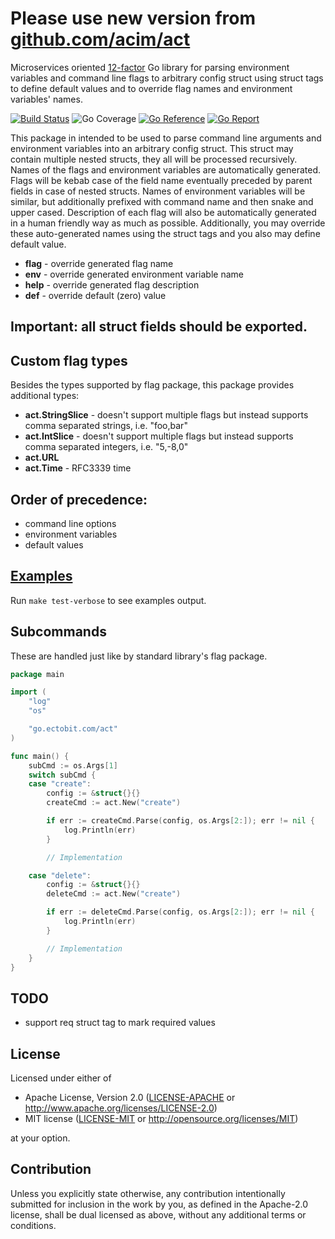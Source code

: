 # Please use new version from [github.com/acim/act](https://github.com/acim/act)

Microservices oriented [12-factor](https://12factor.net) Go library for parsing environment variables and
command line flags to arbitrary config struct using struct tags to define default values and to override flag names and
environment variables' names.

[![Build Status](https://github.com/ectobit/act/workflows/build/badge.svg)](https://github.com/ectobit/act/actions)
![Go Coverage](https://img.shields.io/badge/coverage-97.5%25-brightgreen?style=flat&logo=go)
[![Go Reference](https://pkg.go.dev/badge/go.ectobit.com/act.svg)](https://pkg.go.dev/go.ectobit.com/act)
[![Go Report](https://goreportcard.com/badge/go.ectobit.com/act)](https://goreportcard.com/report/go.ectobit.com/act)

This package in intended to be used to parse command line arguments and environment variables into an arbitrary config struct.
This struct may contain multiple nested structs, they all will be processed recursively. Names of the flags and environment
variables are automatically generated. Flags will be kebab case of the field name eventually preceded by parent fields
in case of nested structs. Names of environment variables will be similar, but additionally prefixed with command name
and then snake and upper cased. Description of each flag will also be automatically generated in a human friendly way
as much as possible. Additionally, you may override these auto-generated names using the struct tags and you also may
define default value.

- **flag** - override generated flag name
- **env** - override generated environment variable name
- **help** - override generated flag description
- **def** - override default (zero) value

## Important: all struct fields should be exported.

## Custom flag types

Besides the types supported by flag package, this package provides additional types:

- **act.StringSlice** - doesn't support multiple flags but instead supports comma separated strings, i.e. "foo,bar"
- **act.IntSlice** - doesn't support multiple flags but instead supports comma separated integers, i.e. "5,-8,0"
- **act.URL**
- **act.Time** - RFC3339 time

## Order of precedence:

- command line options
- environment variables
- default values

## [Examples](example_test.go)

Run `make test-verbose` to see examples output.

## Subcommands

These are handled just like by standard library's flag package.

```go
package main

import (
	"log"
	"os"

	"go.ectobit.com/act"
)

func main() {
	subCmd := os.Args[1]
	switch subCmd {
	case "create":
		config := &struct{}{}
		createCmd := act.New("create")

		if err := createCmd.Parse(config, os.Args[2:]); err != nil {
			log.Println(err)
		}

		// Implementation

	case "delete":
		config := &struct{}{}
		deleteCmd := act.New("create")

		if err := deleteCmd.Parse(config, os.Args[2:]); err != nil {
			log.Println(err)
		}

		// Implementation
	}
}
```

## TODO

- support req struct tag to mark required values

## License

Licensed under either of

- Apache License, Version 2.0
  ([LICENSE-APACHE](LICENSE-APACHE) or http://www.apache.org/licenses/LICENSE-2.0)
- MIT license
  ([LICENSE-MIT](LICENSE-MIT) or http://opensource.org/licenses/MIT)

at your option.

## Contribution

Unless you explicitly state otherwise, any contribution intentionally submitted
for inclusion in the work by you, as defined in the Apache-2.0 license, shall be
dual licensed as above, without any additional terms or conditions.
